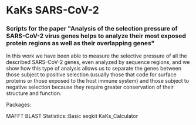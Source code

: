 # KaKs SARS-CoV-2

### Scripts for the paper "Analysis of the selection pressure of SARS-CoV-2 virus genes helps to analyze their most exposed protein regions as well as their overlapping genes"

In this work we have been able to measure the selective pressure of all the described SARS-CoV-2 genes, even analyzed by sequence regions, and we show how this type of analysis allows us to separate the genes between those subject to positive selection (usually those that code for surface proteins or those exposed to the host immune system) and those subject to negative selection because they require greater conservation of their structure and function. 


Packages:

MAFFT 
BLAST
Statistics::Basic
seqkit
KaKs_Calculator

